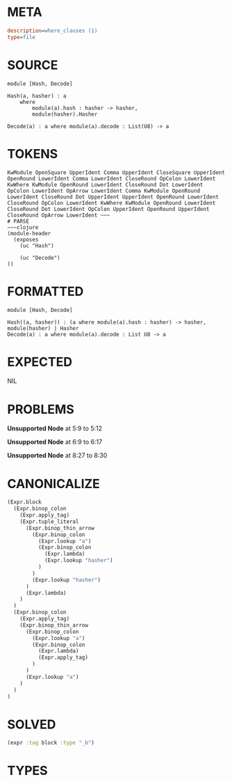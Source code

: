 # META
~~~ini
description=where_clauses (1)
type=file
~~~
# SOURCE
~~~roc
module [Hash, Decode]

Hash(a, hasher) : a
	where
		module(a).hash : hasher -> hasher,
		module(hasher).Hasher

Decode(a) : a where module(a).decode : List(U8) -> a
~~~
# TOKENS
~~~text
KwModule OpenSquare UpperIdent Comma UpperIdent CloseSquare UpperIdent OpenRound LowerIdent Comma LowerIdent CloseRound OpColon LowerIdent KwWhere KwModule OpenRound LowerIdent CloseRound Dot LowerIdent OpColon LowerIdent OpArrow LowerIdent Comma KwModule OpenRound LowerIdent CloseRound Dot UpperIdent UpperIdent OpenRound LowerIdent CloseRound OpColon LowerIdent KwWhere KwModule OpenRound LowerIdent CloseRound Dot LowerIdent OpColon UpperIdent OpenRound UpperIdent CloseRound OpArrow LowerIdent ~~~
# PARSE
~~~clojure
(module-header
  (exposes
    (uc "Hash")

    (uc "Decode")
))
~~~
# FORMATTED
~~~roc
module [Hash, Decode]

Hash((a, hasher)) : (a where module(a).hash : hasher) -> hasher, module(hasher) | Hasher
Decode(a) : a where module(a).decode : List U8 -> a
~~~
# EXPECTED
NIL
# PROBLEMS
**Unsupported Node**
at 5:9 to 5:12

**Unsupported Node**
at 6:9 to 6:17

**Unsupported Node**
at 8:27 to 8:30

# CANONICALIZE
~~~clojure
(Expr.block
  (Expr.binop_colon
    (Expr.apply_tag)
    (Expr.tuple_literal
      (Expr.binop_thin_arrow
        (Expr.binop_colon
          (Expr.lookup "a")
          (Expr.binop_colon
            (Expr.lambda)
            (Expr.lookup "hasher")
          )
        )
        (Expr.lookup "hasher")
      )
      (Expr.lambda)
    )
  )
  (Expr.binop_colon
    (Expr.apply_tag)
    (Expr.binop_thin_arrow
      (Expr.binop_colon
        (Expr.lookup "a")
        (Expr.binop_colon
          (Expr.lambda)
          (Expr.apply_tag)
        )
      )
      (Expr.lookup "a")
    )
  )
)
~~~
# SOLVED
~~~clojure
(expr :tag block :type "_b")
~~~
# TYPES
~~~roc
~~~
